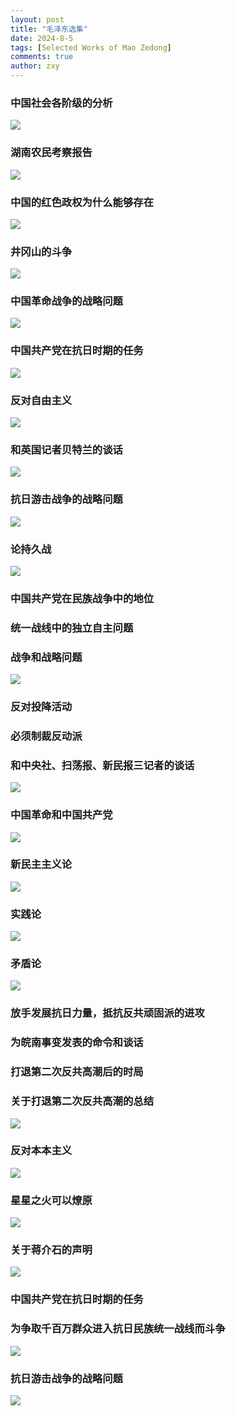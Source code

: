 ```yaml
---
layout: post
title: "毛泽东选集"
date: 2024-8-5
tags: [Selected Works of Mao Zedong]
comments: true
author: zxy
---
```


### 中国社会各阶级的分析

![](https://zxyandzxy.github.io/images/%E6%AF%9B%E6%B3%BD%E4%B8%9C%E9%80%89%E9%9B%861-1.png)

### 湖南农民考察报告

![](https://zxyandzxy.github.io/images/%E6%AF%9B%E6%B3%BD%E4%B8%9C%E9%80%89%E9%9B%861-2.png)

### 中国的红色政权为什么能够存在

![](https://zxyandzxy.github.io/images/%E6%AF%9B%E6%B3%BD%E4%B8%9C%E9%80%89%E9%9B%861-3.png)

### 井冈山的斗争

![](https://zxyandzxy.github.io/images/%E6%AF%9B%E6%B3%BD%E4%B8%9C%E9%80%89%E9%9B%861-4.png)

### 中国革命战争的战略问题

![](https://zxyandzxy.github.io/images/%E6%AF%9B%E6%B3%BD%E4%B8%9C%E9%80%89%E9%9B%861-9.png)

### 中国共产党在抗日时期的任务

![](https://zxyandzxy.github.io/images/%E6%AF%9B%E6%B3%BD%E4%B8%9C%E9%80%89%E9%9B%861-11.png)

### 反对自由主义

![](https://zxyandzxy.github.io/images/%E6%AF%9B%E6%B3%BD%E4%B8%9C%E9%80%89%E9%9B%862-3.png)

### 和英国记者贝特兰的谈话

![](https://zxyandzxy.github.io/images/%E6%AF%9B%E6%B3%BD%E4%B8%9C%E9%80%89%E9%9B%862-5.png)

### 抗日游击战争的战略问题

![](https://zxyandzxy.github.io/images/%E6%AF%9B%E6%B3%BD%E4%B8%9C%E9%80%89%E9%9B%862-8.png)

### 论持久战

![](https://zxyandzxy.github.io/images/%E6%AF%9B%E6%B3%BD%E4%B8%9C%E9%80%89%E9%9B%862-9.png)

### 中国共产党在民族战争中的地位

### 统一战线中的独立自主问题

### 战争和战略问题

![](https://zxyandzxy.github.io/images/%E6%AF%9B%E6%B3%BD%E4%B8%9C%E9%80%89%E9%9B%862-10_2-11_2-12.png)

### 反对投降活动

### 必须制裁反动派

### 和中央社、扫荡报、新民报三记者的谈话

![](https://zxyandzxy.github.io/images/%E6%AF%9B%E6%B3%BD%E4%B8%9C%E9%80%89%E9%9B%862-15_2-16_2-18.png)

### 中国革命和中国共产党

![](https://zxyandzxy.github.io/images/%E6%AF%9B%E6%B3%BD%E4%B8%9C%E9%80%89%E9%9B%862-23.png)

### 新民主主义论

![](https://zxyandzxy.github.io/images/%E6%AF%9B%E6%B3%BD%E4%B8%9C%E9%80%89%E9%9B%862-26.png)

### 实践论

![](https://zxyandzxy.github.io/images/%E6%AF%9B%E6%B3%BD%E4%B8%9C%E9%80%89%E9%9B%861-17.png)

### 矛盾论

![](https://zxyandzxy.github.io/images/%E6%AF%9B%E6%B3%BD%E4%B8%9C%E9%80%89%E9%9B%861-18.png)

### 放手发展抗日力量，抵抗反共顽固派的进攻

### 为皖南事变发表的命令和谈话

### 打退第二次反共高潮后的时局

### 关于打退第二次反共高潮的总结

![](https://zxyandzxy.github.io/images/%E6%AF%9B%E6%B3%BD%E4%B8%9C%E9%80%89%E9%9B%862-35,2-38,2-39,2-40.png)

### 反对本本主义

![](https://zxyandzxy.github.io/images/%E6%AF%9B%E6%B3%BD%E4%B8%9C%E9%80%89%E9%9B%861-7.png)

### 星星之火可以燎原

![](https://zxyandzxy.github.io/images/%E6%AF%9B%E6%B3%BD%E4%B8%9C%E9%80%89%E9%9B%861-6.png)

### 关于蒋介石的声明

![](https://zxyandzxy.github.io/images/%E6%AF%9B%E6%B3%BD%E4%B8%9C%E9%80%89%E9%9B%861-14.png)

### 中国共产党在抗日时期的任务

### 为争取千百万群众进入抗日民族统一战线而斗争

![](https://zxyandzxy.github.io/images/%E6%AF%9B%E6%B3%BD%E4%B8%9C%E9%80%89%E9%9B%861-15,1-16.png)

### 抗日游击战争的战略问题

![](C:\Users\zxy\Desktop\毛泽东选集2-8.png)
